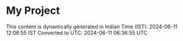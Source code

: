 # My Project

This content is dynamically generated in Indian Time (IST): 2024-06-11 12:06:55 IST
Converted to UTC: 2024-06-11 06:36:55 UTC
